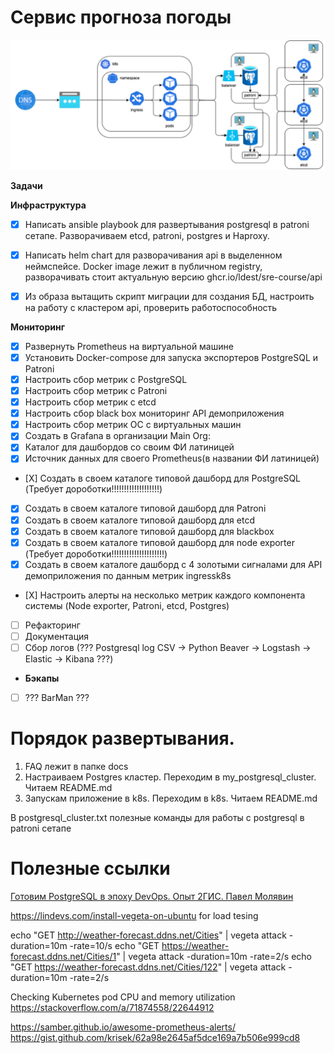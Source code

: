 # Сервис прогноза погоды 

![img.png](docs/img.png)

**Задачи**

**Инфраструктура** 
- [X] Написать ansible playbook для развертывания postgresql в patroni сетапе.
    Разворачиваем etcd, patroni, postgres и Haproxy.
- [X] Написать helm chart для разворачивания api в выделенном неймспейсе. Docker image лежит в публичном registry, разворачивать стоит актуальную версию ghcr.io/ldest/sre-course/api

- [X] Из образа вытащить скрипт миграции для создания БД, настроить на работу с кластером api, проверить работоспособность

**Мониторинг** 
- [X] Развернуть Prometheus на виртуальной машине
- [X] Установить Docker-compose для запуска экспортеров PostgreSQL и Patroni
- [X] Настроить сбор метрик с PostgreSQL
- [X] Настроить сбор метрик с Patroni
- [X] Настроить сбор метрик с etcd
- [X] Настроить сбор black box мониторинг API демоприложения
- [X] Настроить сбор метрик ОС с виртуальных машин
- [X] Создать в Grafana в организации Main Org:
- [X] Каталог для дашбордов со своим ФИ латиницей
- [X] Источник данных для своего Prometheus(в названии ФИ латиницей)
- [Х] Создать в своем каталоге типовой дашборд для PostgreSQL (Требует дороботки!!!!!!!!!!!!!!!!!!!)
- [X] Создать в своем каталоге типовой дашборд для Patroni
- [X] Создать в своем каталоге типовой дашборд для etcd
- [X] Создать в своем каталоге типовой дашборд для blackbox 
- [X] Создать в своем каталоге типовой дашборд для node exporter (Требует дороботки!!!!!!!!!!!!!!!!!!!!!)
- [X] Создать в своем каталоге дашборд с 4 золотыми сигналами для API демоприложения по данным метрик ingressk8s
- [Х] Настроить алерты на несколько метрик каждого компонента системы (Node exporter, Patroni, etcd, Postgres)
- [ ] Рефакторинг
- [ ] Документация
- [ ] Сбор логов (??? Postgresql log CSV -> Python Beaver -> Logstash -> Elastic -> Kibana ???)

- **Бэкапы** 
- [ ] ??? BarMan ???
 

# Порядок развертывания. 
1. FAQ лежит в папке docs
2. Настраиваем Postgres кластер. Переходим в my_postgresql_cluster. Читаем README.md
3. Запускам приложение в k8s. Переходим в k8s. Читаем README.md

В postgresql_cluster.txt полезные команды для работы с postgresql в patroni сетапе


# Полезные ссылки
[Готовим PostgreSQL в эпоху DevOps. Опыт 2ГИС. Павел Молявин](https://habr.com/ru/articles/509926/) 

https://lindevs.com/install-vegeta-on-ubuntu for load tesing 


echo "GET http://weather-forecast.ddns.net/Cities" | vegeta attack -duration=10m -rate=10/s 
echo "GET https://weather-forecast.ddns.net/Cities/1" | vegeta attack -duration=10m -rate=2/s 
echo "GET https://weather-forecast.ddns.net/Cities/122" | vegeta attack -duration=10m -rate=2/s 


Checking Kubernetes pod CPU and memory utilization
https://stackoverflow.com/a/71874558/22644912


https://samber.github.io/awesome-prometheus-alerts/
https://gist.github.com/krisek/62a98e2645af5dce169a7b506e999cd8